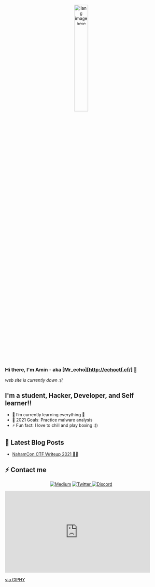 <p align="center"><img width="30%" src="https://github.com/alansmathew/alansmathew/raw/master/lang.gif" alt="lang image here" /></p>

### Hi there, I'm Amin - aka [Mr_echo][http://echoctf.cf/] 👋
*web site is currently down :((*

## I'm a student, Hacker, Developer, and Self learner!!

- 🌱 I’m currently learning everything 🤣
- 🥅 2021 Goals: Practice malware analysis
- ⚡ Fun fact: I love to chill and play boxing :)) 

## 📕 Latest Blog Posts
<!-- BLOG-POST-LIST:START -->
- [NahamCon CTF Writeup 2021 🐱‍💻](https://thefamasgame.medium.com/nahamcon-ctf-writeup-2021-f3a780ca980e)
<!-- BLOG-POST-LIST:END -->

## ⚡ Contact me 

<p align="center">
    <a href="https://thefamasgame.medium.com/">
    <img alt="Medium" src="https://img.shields.io/badge/Medium%20-%23000000.svg?&style=for-the-badge&logo=Medium&logoColor=white"/></a>
    <a href="https://twitter.com/ChabouAit">
    <img alt="Twitter" src="https://img.shields.io/badge/Twitter%20-%231DA1F2.svg?&style=for-the-badge&logo=Twitter&logoColor=white"</a>
    <a href="https://discord.gg/rFC7u7VKc9">
    <img alt="Discord" src="https://img.shields.io/badge/Discord%20-%237289DA.svg?&style=for-the-badge&logo=discord&logoColor=white"/></a>
</p>

<iframe src="https://giphy.com/embed/KazG5bdau9pIqS90oj" width="480" height="270" frameBorder="0" class="giphy-embed" allowFullScreen></iframe><p><a href="https://giphy.com/gifs/mr-robot-mrrobot-i-dont-know-how-to-talk-people-KazG5bdau9pIqS90oj">via GIPHY</a></p>

